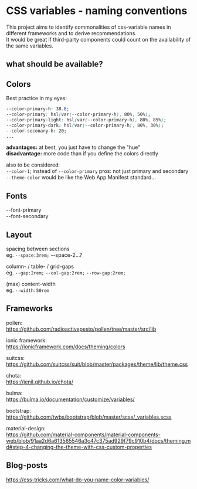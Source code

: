 # CSS variables - naming conventions

This project aims to identify commonalities of css-variable names in different frameworks and to derive recommendations.  
It would be great if third-party components could count on the availability of the same variables.  

## what should be available?

## Colors
Best practice in my eyes:  
```css
--color-primary-h: 38.8;  
--color-primary: hsl(var(--color-primary-h), 80%, 50%);  
--color-primary-light: hsl(var(--color-primary-h), 80%, 85%);   
--color-primary-dark: hsl(var(--color-primary-h), 80%, 30%);  
--color-seconary-h: 20;   
...   
```

**advantages:** at best, you just have to change the "hue"  
**disadvantage:** more code than if you define the colors directly  

also to be considered:  
`--color-1`;  instead of `--color-primary` pros: not just primary and secondary  
`--theme-color` would be like the Web App Manifest standard...



## Fonts
--font-primary  
--font-secondary  

## Layout

spacing between sections  
eg. `--space:3rem;` --space-2...?  

column- / table- / grid-gaps  
eg. `--gap:2rem;` `--col-gap:2rem;` `--row-gap:2rem;`  

(max) content-width  
eg. `--width:50rem`  


## Frameworks

pollen:  
https://github.com/radioactivepesto/pollen/tree/master/src/lib

ionic framework:  
https://ionicframework.com/docs/theming/colors

suitcss:  
https://github.com/suitcss/suit/blob/master/packages/theme/lib/theme.css

chota:  
https://jenil.github.io/chota/

bulma:  
https://bulma.io/documentation/customize/variables/

bootstrap:  
https://github.com/twbs/bootstrap/blob/master/scss/_variables.scss

material-design:  
https://github.com/material-components/material-components-web/blob/91aa2d6a613565546a3c47c375ad929f79c910b4/docs/theming.md#step-4-changing-the-theme-with-css-custom-properties



## Blog-posts
https://css-tricks.com/what-do-you-name-color-variables/


